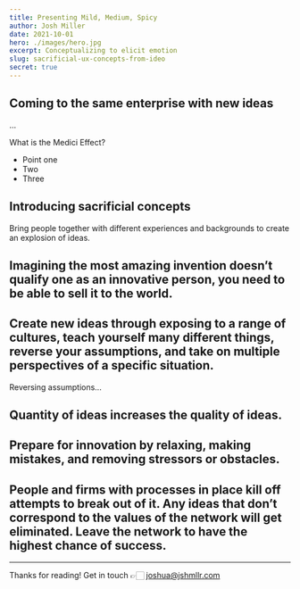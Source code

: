 ```yaml
---
title: Presenting Mild, Medium, Spicy
author: Josh Miller
date: 2021-10-01
hero: ./images/hero.jpg
excerpt: Conceptualizing to elicit emotion
slug: sacrificial-ux-concepts-from-ideo
secret: true
---
```


## Coming to the same enterprise with new ideas

...

What is the Medici Effect?

- Point one
- Two
- Three

## Introducing sacrificial concepts

Bring people together with different experiences and backgrounds to create an explosion of ideas.

## Imagining the most amazing invention doesn’t qualify one as an innovative person, you need to be able to sell it to the world.


## Create new ideas through exposing to a range of cultures, teach yourself many different things, reverse your assumptions, and take on multiple perspectives of a specific situation.

Reversing assumptions...

## Quantity of ideas increases the quality of ideas.

## Prepare for innovation by relaxing, making mistakes, and removing stressors or obstacles.

## People and firms with processes in place kill off attempts to break out of it. Any ideas that don’t correspond to the values of the network will get eliminated. Leave the network to have the highest chance of success.


---

Thanks for reading!
Get in touch 👉🏻 [joshua@jshmllr.com](mailto:joshua@jshmllr.com)
